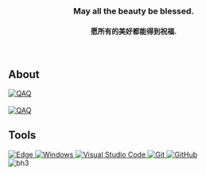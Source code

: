 
<div align="center">
  <h3>May all the beauty be blessed.</h3>
  <h4>愿所有的美好都能得到祝福.</h4>
</div>

<br />

## About

<div>
  <a href="https://github.com/Folltoshe">
    <img src="https://streak-stats.demolab.com?user=Folltoshe&theme=tokyonight&hide_border=true&border_radius=5&locale=zh_Hans&card_width=700" alt="QAQ">
  </a>
</div>

<br />

<div>
  <a href="https://github.com/Folltoshe">
    <img src="https://github-readme-stats-neon-psi-82.vercel.app/api?username=Folltoshe&show_icons=true&hide_border=true&icon_color=586069&title_color=a0a9af" alt="QAQ">
  </a>
</div>

## Tools

<div >
  <a href="https://github.com/Folltoshe">
    <img src="https://img.shields.io/badge/Edge-0078D7?style=flat-square&logo=Microsoft-edge&logoColor=white" alt="Edge">
    <img src="https://img.shields.io/badge/Windows-0078D6?style=flat-square&logo=windows&logoColor=white" alt="Windows">
    <img src="https://img.shields.io/badge/-Visual%20Studio%20Code-007ACC?style=flat-square&logo=Visual%20Studio%20Code&logoColor=fff" alt="Visual Studio Code">
    <img src="https://img.shields.io/badge/-Git-FCC624?style=flat-square&logo=git" alt="Git">
    <img src="https://img.shields.io/badge/-GitHub-pink?style=flat-square&logo=github" alt="GitHub">
  </a>
</div>

<img src="https://i.ibb.co/416hFT9/1-waifu2x-photo-noise3-scale.png" alt="bh3">
